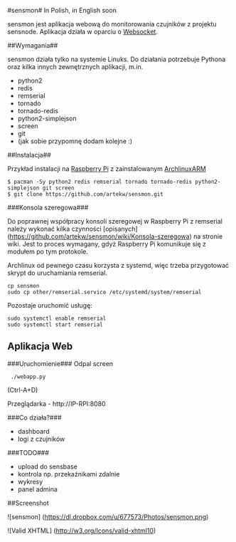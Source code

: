 #sensmon#
In Polish, in English soon

sensmon jest aplikacja webową do monitorowania czujników z projektu sensnode. Aplikacja działa w oparciu o [Websocket](http://pl.wikipedia.org/wiki/WebSocket).

##Wymagania##

sensmon działa tylko na systemie Linuks. Do działania potrzebuje Pythona oraz kilka innych zewnętrznych aplikacji, m.in.

- python2
- redis
- remserial
- tornado
- tornado-redis
- python2-simplejson
- screen
- git
- (jak sobie przypomnę dodam kolejne :)


##Instalacja##

Przykład instalacji na [Raspberry Pi](http://raspberrypi.org) z zainstalowanym [ArchlinuxARM](http://archlinuxarm.org)

    $ pacman -Sy python2 redis remserial tornado tornado-redis python2-simplejson git screen
    $ git clone https://github.com/artekw/sensmon.git


###Konsola szeregowa###

Do poprawnej współpracy konsoli szeregowej w Raspberry Pi z remserial należy wykonać kilka czynności [opisanych] (https://github.com/artekw/sensmon/wiki/Konsola-szeregowa) na stronie wiki. Jest to proces wymagany, gdyż Raspberry Pi komunikuje się z modułem po tym protokole.

Archlinux od pewnego czasu korzysta z systemd, więc trzeba przygotować skrypt do uruchamiania remserial.

    cp sensmon
    sudo cp other/remserial.service /etc/systemd/system/remserial

Pozostaje uruchomić usługę:

    sudo systemctl enable remserial
    sudo systemctl start remserial

## Aplikacja Web

###Uruchomienie###
Odpal screen

     ./webapp.py

(Ctrl-A+D)

Przeglądarka - http://IP-RPI:8080

###Co działa?###

- dashboard
- logi z czujników

###TODO###

- upload do sensbase
- kontrola np. przekaźnikami zdalnie
- wykresy
- panel admina

##Screenshot

![sensmon] (https://dl.dropbox.com/u/677573/Photos/sensmon.png)


![Valid XHTML] (http://w3.org/Icons/valid-xhtml10)